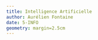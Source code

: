 ```yaml
---
title: Intelligence Artificielle
author: Aurélien Fontaine
date: 5-INFO
geometry: margin=2.5cm
---
```


